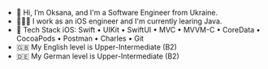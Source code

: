 - 👋 Hi, I’m Oksana, and I'm a Software Engineer from Ukraine.
- 👩🏼‍💻 I work as an iOS engineer and I'm currently learing Java.
- 🌟 Tech Stack iOS: Swift • UIKit • SwiftUI • MVC • MVVM-C • CoreData • CocoaPods • Postman • Charles • Git
- 🇬🇧 My English level is Upper-Intermediate (B2)
- 🇩🇪 My German level is Upper-Intermediate (B2)

<!---
oksana-poliakova/oksana-poliakova is a ✨ special ✨ repository because its `README.md` (this file) appears on your GitHub profile.
You can click the Preview link to take a look at your changes.
--->
